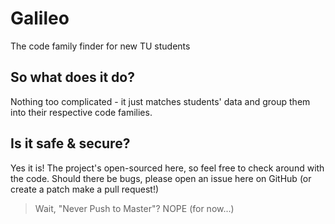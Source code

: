 # Galileo
The code family finder for new TU students

## So what does it do?
Nothing too complicated - it just matches students' data and group them into their respective code families.

## Is it safe & secure?
Yes it is! The project's open-sourced here, so feel free to check around with the code. Should there be bugs, please open an issue here on GitHub (or create a patch make a pull request!)

> Wait, "Never Push to Master"? NOPE (for now...)
